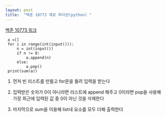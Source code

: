 ```yaml
---
layout: post
title:  "백준 10773 제로 파이썬(python) "
---
```


[백준 10773 링크](https://www.acmicpc.net/problem/10773)

```
 a =[]
 for i in range(int(input())):
     n = int(input())
     if n != 0:
         a.append(n)
     else:
         a.pop()
 print(sum(a))
 ```

 1. 먼저 빈 리스트를 만들고 for문을 돌려 입력을 받는다

 2. 입력받은 숫자가 0이 아니라면 리스트에 append 해주고 0이라면 pop을 사용해 가장 최근에 입력된 값 중 0이 아닌 것을 삭제한다

 3. 마지막으로 sum을 이용해 list내 요소를 모두 더해 출력한다